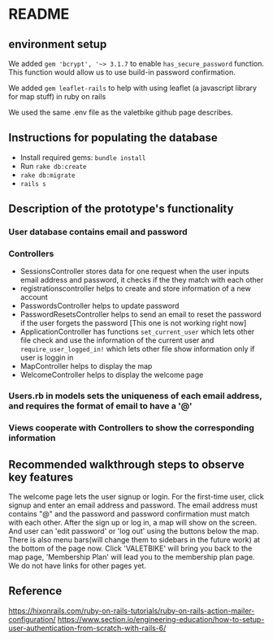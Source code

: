# README

## environment setup
We added `gem 'bcrypt', '~> 3.1.7` to enable `has_secure_password` function. This function would allow us to use build-in password confirmation. 

We added `gem leaflet-rails` to help with using leaflet (a javascript library for map stuff) in ruby on rails

We used the same .env file as the valetbike github page describes.

## Instructions for populating the database
* Install required gems: `bundle install`
*  Run `rake db:create`
*  `rake db:migrate`
*  `rails s`

## Description of the prototype's functionality
### User database contains email and password
### Controllers
* SessionsController stores data for one request when the user inputs email address and password, it checks if the they match with each other
* registrationscontroller helps to create and store information of a new account
* PasswordsController helps to update password
* PasswordResetsController helps to send an email to reset the password if the user forgets the password [This one is not working right now]
* ApplicationController has functions `set_current_user` which lets other file check and use the information of the current user and `require_user_logged_in!` which lets other file show information only if user is loggin in
* MapController helps to display the map
* WelcomeController helps to display the welcome page
### Users.rb in models sets the uniqueness of each email address, and requires the format of email to have a '@'
### Views cooperate with Controllers to show the corresponding information



## Recommended walkthrough steps to observe key features
The welcome page lets the user signup or login. For the first-time user, click signup and enter an email address and password. The email address must contains "@" and the password and password confirmation must match with each other. After the sign up or log in, a map will show on the screen. And user can 'edit password' or 'log out' using the buttons below the map. There is also menu bars(will change them to sidebars in the future work) at the bottom of the page now. Click 'VALETBIKE' will bring you back to the map page, 'Membership Plan' will lead you to the membership plan page. We do not have links for other pages yet.

## Reference

https://hixonrails.com/ruby-on-rails-tutorials/ruby-on-rails-action-mailer-configuration/
https://www.section.io/engineering-education/how-to-setup-user-authentication-from-scratch-with-rails-6/

